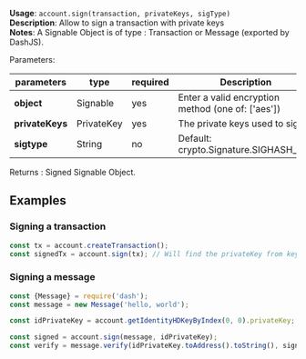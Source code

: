 **Usage**: `account.sign(transaction, privateKeys, sigType)`    
**Description**: Allow to sign a transaction with private keys   
**Notes**: A Signable Object is of type : Transaction or Message (exported by DashJS).   

Parameters: 

| parameters        | type        | required       | Description                                                                                             |  
|-------------------|-------------|----------------| -------------------------------------------------|
| **object**        | Signable    | yes            | Enter a valid encryption method (one of: ['aes'])|
| **privateKeys**   | PrivateKey  | yes            | The private keys used to sign                    |
| **sigtype**       | String      | no             | Default: crypto.Signature.SIGHASH_ALL            |

Returns : Signed Signable Object.

## Examples

### Signing a transaction
```js
const tx = account.createTransaction();
const signedTx = account.sign(tx); // Will find the privateKey from keychain for you. 
```

### Signing a message 
```js
const {Message} = require('dash');
const message = new Message('hello, world');

const idPrivateKey = account.getIdentityHDKeyByIndex(0, 0).privateKey;

const signed = account.sign(message, idPrivateKey);
const verify = message.verify(idPrivateKey.toAddress().toString(), signed.toString()); // true
```
